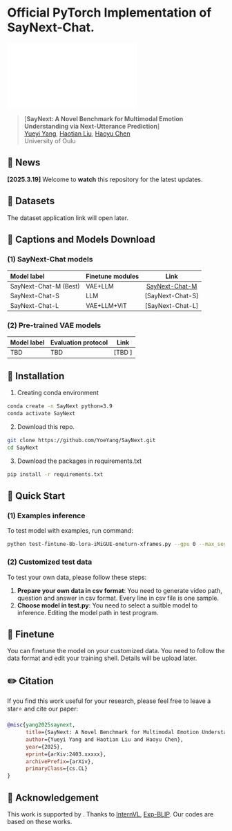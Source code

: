 # Official PyTorch Implementation of SayNext-Chat.

![SayNext-Chat Framework](figs/paradigm.pdf)


> [**SayNext: A Novel Benchmark for Multimodal Emotion Understanding via Next-Utterance Prediction**]<br>
> [Yueyi Yang](https://www.oulu.fi/en/researchers/yueyi-yang), [Haotian Liu](https://scholar.google.com/citations?user=KKHgvSUAAAAJ&hl=en), [Haoyu Chen](https://mikecheninoulu.github.io/)<br>
 University of Oulu


## 📰 News

**[2025.3.19]** Welcome to **watch** this repository for the latest updates.


## :croissant: Datasets
The dataset application link will open later.


## :hugs: Captions and Models Download


### <div id="SayNext-Chat-models">(1) SayNext-Chat models</div>
| Model label          |   Finetune modules               |                        Link                                      |
|:------------------------------------|:--------------------------------------|:---------------------------------------------------:| 
| SayNext-Chat-M (Best)    |			VAE+LLM		   |     [SayNext-Chat-M](https://huggingface.co/YoeYang/SayNext-Chat-M)|
| SayNext-Chat-S    |			LLM		   |     [SayNext-Chat-S]|
| SayNext-Chat-L    |			VAE+LLM+ViT		   |     [SayNext-Chat-L]|


### <div id="Pre-trained-VAE-models">(2) Pre-trained VAE models</div>
| Model label         |   Evaluation protocol               |                        Link                     |
|:--------------------|:------------------------------------|:------------------------------------------------:| 
| TBD   |			TBD 	   |     [TBD ]|



## 🔨 Installation

1. Creating conda environment

```bash
conda create -n SayNext python=3.9
conda activate SayNext
```

2. Download this repo. 
```bash
git clone https://github.com/YoeYang/SayNext.git
cd SayNext
```

3. Download the packages in requirements.txt 

```bash
pip install -r requirements.txt 
```


## 🚀 Quick Start

### (1) Examples inference

To test model with examples, run command:

```bash
python test-fintune-8b-lora-iMiGUE-oneturn-xframes.py --gpu 0 --max_segments 16 --indir /scratch/project_2011211/yyy/CV2025/dataset/sub_dep_dataset/test_dataset.csv --outdir /scratch/project_2011211/yyy/CV2025/baseline_finetune/intern8b_sub_dep_4f_10e.csv
```

### (2) Customized test data

To test your own data, please follow these steps:
1. **Prepare your own data in csv format**: You need to generate video path, question and answer in csv format. Every line in csv file is one sample.
2. **Choose model in test.py**: You need to select a suitble model to inference. Editing the model path in test program.


## :stars: Finetune

You can finetune the model on your customized data. You need to follow the data format and edit your training shell.
Details will be upload later.



## ✏️ Citation
If you find this work useful for your research, please feel free to leave a star⭐️ and cite our paper:

```bibtex
@misc{yang2025saynext,
      title={SayNext: A Novel Benchmark for Multimodal Emotion Understanding via Next-Utterance Prediction}, 
      author={Yueyi Yang and Haotian Liu and Haoyu Chen},
      year={2025},
      eprint={arXiv:2403.xxxxx}, 
      archivePrefix={arXiv},
      primaryClass={cs.CL}
}
```

## 🤝 Acknowledgement
This work is supported by . Thanks to [InternVL](https://github.com/OpenGVLab/InternVL), [Exp-BLIP](https://github.com/Yujianyuan/Exp-BLIP). Our codes are based on these works.
